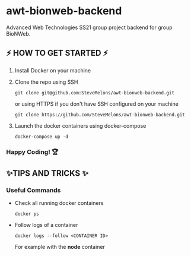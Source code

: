 # awt-bionweb-backend

Advanced Web Technologies SS21 group project backend for group BioNWeb.

## ⚡ HOW TO GET STARTED ⚡

1. Install Docker on your machine
2. Clone the repo using SSH

   ```
   git clone git@github.com:SteveMelons/awt-bionweb-backend.git
   ```

   or using HTTPS if you don't have SSH configured on your machine

   ```
   git clone https://github.com/SteveMelons/awt-bionweb-backend.git
   ```

3. Launch the docker containers using docker-compose

   ```
   docker-compose up -d
   ```

### Happy Coding! 🏆

## ✨TIPS AND TRICKS ✨

### Useful Commands

- Check all running docker containers

  ```
  docker ps
  ```

- Follow logs of a container

  ```
  docker logs --follow <CONTAINER ID>
  ```

  For example with the **node** container
